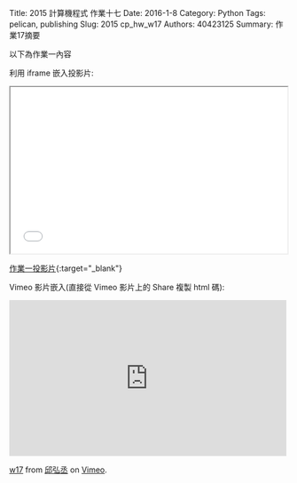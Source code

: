 Title: 2015 計算機程式 作業十七
Date: 2016-1-8
Category: Python
Tags: pelican, publishing
Slug: 2015  cp_hw_w17
Authors: 40423125
Summary: 作業17摘要

以下為作業一內容

利用 iframe 嵌入投影片:

<iframe src="40423125_cp_w17_p.html" width="500" height="300"></iframe>

[作業一投影片](40423125_cp_w11_p.html){:target="_blank"}


Vimeo 影片嵌入(直接從 Vimeo 影片上的 Share 複製 html 碼):

<iframe src="https://player.vimeo.com/video/152251763" width="500" height="281" frameborder="0" webkitallowfullscreen mozallowfullscreen allowfullscreen></iframe> <p><a href="https://vimeo.com/152251763">w17</a> from <a href="https://vimeo.com/user47988113">邱弘丞</a> on <a href="https://vimeo.com">Vimeo</a>.</p>
